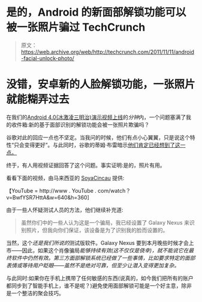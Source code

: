 # 是的，Android 的新面部解锁功能可以被一张照片骗过 TechCrunch

> 原文：<https://web.archive.org/web/http://techcrunch.com/2011/11/11/android-facial-unlock-photo/>

# 没错，安卓新的人脸解锁功能，一张照片就能糊弄过去

在我们的[Android 4.0(冰激凌三明治)演示视频上线](https://web.archive.org/web/20230203065349/https://techcrunch.com/2011/10/19/whats-new-in-ice-cream-sandwich-android-4-0/)的*分钟*内，一个问题塞满了我的收件箱:新的基于面部识别的解锁功能会被一张照片欺骗吗？

谷歌对此的回应一点也不坚定。当我问的时候，他们有点小心翼翼，只是说这个特性“只会变得更好”。与此同时，谷歌的蒂姆·布雷暗示[他们肯定已经想到了这一点。](https://web.archive.org/web/20230203065349/https://twitter.com/#!/timbray/status/126510193323409408)

终于，有人用视频证据回答了这个问题。事实证明:是的，照片有用。

看看下面的视频，由马来西亚的 [SoyaCincau](https://web.archive.org/web/20230203065349/http://www.soyacincau.com/) 提供:

【YouTube = http://www . YouTube . com/watch？v=BwfYSR7HttA&w=640&h=360]

由于一些人怀疑测试人员的方法，他们继续补充道:

> 虽然你们中的一些人认为这是一个骗局，我已经设置了 Galaxy Nexus 来识别照片，但我向你们保证，该设备是为了识别我的脸而设置的。

当然，这个*还是我们所说的*测试版软件。Galaxy Nexus 要到本月晚些时候才会上市——因此，如果这个肖像骗局*能够持续有效(这不仅仅是侥幸)，就不能说它在最终软件中仍然有效。第三方面部解锁系统已经做了一些事情，比如要求特定的面部表情或等待用户眨眼——虽然不是绝对可靠，但至少让潜入变得更加复杂。*

与此同时:如果你在手机上携带了任何敏感的东西(说真的，如今我们把所有的账户都同步到了智能手机上，谁不是呢？)避免使用面部解锁可能是一个好主意，除非是一个整洁的聚会技巧。
